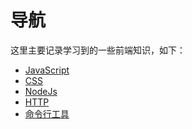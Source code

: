 # 导航

这里主要记录学习到的一些前端知识，如下：

* [JavaScript](https://guiguzigang.github.io/blog/base/javascript)
* [CSS](https://guiguzigang.github.io/blog/base/css)
* [NodeJs](https://guiguzigang.github.io/blog/base/node)
* [HTTP](https://guiguzigang.github.io/blog/base/http)
* [命令行工具](https://guiguzigang.github.io/blog/base/command)

<!-- # JavaScript

# CSS

# NodeJs

# HTTP

# 命令行工具 -->